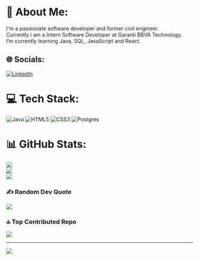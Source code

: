 # 💫 About Me:
I'm a passionate software developer and former civil engineer.<br>Currently i am  a Intern Software Developer at Garanti BBVA Technology.<br>I’m currently learning Java, SQL, JavaScript and React.<br>


## 🌐 Socials:
[![LinkedIn](https://img.shields.io/badge/LinkedIn-%230077B5.svg?logo=linkedin&logoColor=white)](https://linkedin.com/in/linkedin.com/in/talhakucuk26) 

# 💻 Tech Stack:
![Java](https://img.shields.io/badge/java-%23ED8B00.svg?style=plastic&logo=openjdk&logoColor=white) ![HTML5](https://img.shields.io/badge/html5-%23E34F26.svg?style=plastic&logo=html5&logoColor=white) ![CSS3](https://img.shields.io/badge/css3-%231572B6.svg?style=plastic&logo=css3&logoColor=white) ![Postgres](https://img.shields.io/badge/postgres-%23316192.svg?style=plastic&logo=postgresql&logoColor=white)
# 📊 GitHub Stats:
![](https://github-readme-stats.vercel.app/api?username=talhakucuk26&theme=dark&hide_border=true&include_all_commits=false&count_private=false)<br/>
![](https://github-readme-streak-stats.herokuapp.com/?user=talhakucuk26&theme=dark&hide_border=true)<br/>
![](https://github-readme-stats.vercel.app/api/top-langs/?username=talhakucuk26&theme=dark&hide_border=true&include_all_commits=false&count_private=false&layout=compact)

### ✍️ Random Dev Quote
![](https://quotes-github-readme.vercel.app/api?type=horizontal&theme=radical)

### 🔝 Top Contributed Repo
![](https://github-contributor-stats.vercel.app/api?username=talhakucuk26&limit=5&theme=dark&combine_all_yearly_contributions=true)

---
[![](https://visitcount.itsvg.in/api?id=talhakucuk26&icon=0&color=0)](https://visitcount.itsvg.in)

<!-- Proudly created with GPRM ( https://gprm.itsvg.in ) -->
